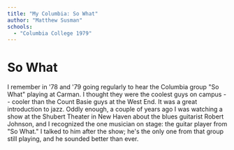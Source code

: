 ```yaml
---
title: "My Columbia: So What"
author: "Matthew Susman"
schools:
  - "Columbia College 1979"
---
```


# So What

I remember in '78 and '79 going regularly to hear the Columbia group "So What" playing at Carman.  I thought they were the coolest guys on campus -- cooler than the Count Basie guys at the West End.  It was a great introduction to jazz.  Oddly enough, a couple of years ago I was watching a show at the Shubert Theater in New Haven about the blues guitarist Robert Johnson, and I recognized the one musician on stage: the guitar player from "So What."  I talked to him after the show; he's the only one from that group still playing, and he sounded better than ever.
